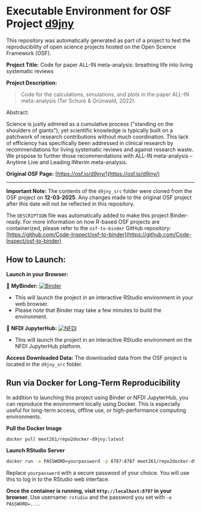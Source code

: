 # Executable Environment for OSF Project [d9jny](https://osf.io/d9jny/)

This repository was automatically generated as part of a project to test the reproducibility of open science projects hosted on the Open Science Framework (OSF).

**Project Title:** Code for paper ALL-IN meta-analysis: breathing life into living systematic reviews

**Project Description:**
> Code for the calculations, simulations, and plots in the paper ALL-IN meta-analysis (Ter Schure &amp; Grünwald, 2022).

Abstract:

Science is justly admired as a cumulative process ("standing on the shoulders of giants"), yet scientific knowledge is typically built on a patchwork of research contributions without much coordination. This lack of efficiency has specifically been addressed in clinical research by recommendations for living systematic reviews and against research waste. We propose to further those recommendations with ALL-IN meta-analysis –  Anytime Live and Leading INterim meta-analysis.

**Original OSF Page:** [https://osf.io/d9jny/](https://osf.io/d9jny/)

---

**Important Note:** The contents of the `d9jny_src` folder were cloned from the OSF project on **12-03-2025**. Any changes made to the original OSF project after this date will not be reflected in this repository.

The `DESCRIPTION` file was automatically added to make this project Binder-ready. For more information on how R-based OSF projects are containerized, please refer to the `osf-to-binder` GitHub repository: [https://github.com/Code-Inspect/osf-to-binder](https://github.com/Code-Inspect/osf-to-binder)

## How to Launch:

**Launch in your Browser:**

🚀 **MyBinder:** [![Binder](https://mybinder.org/badge_logo.svg)](https://mybinder.org/v2/gh/code-inspect-binder/osf_d9jny/HEAD?urlpath=rstudio)

   * This will launch the project in an interactive RStudio environment in your web browser.
   * Please note that Binder may take a few minutes to build the environment.

🚀 **NFDI JupyterHub:** [![NFDI](https://nfdi-jupyter.de/images/nfdi_badge.svg)](https://hub.nfdi-jupyter.de/r2d/gh/code-inspect-binder/osf_d9jny/HEAD?urlpath=rstudio)

   * This will launch the project in an interactive RStudio environment on the NFDI JupyterHub platform.

**Access Downloaded Data:**
The downloaded data from the OSF project is located in the `d9jny_src` folder.

## Run via Docker for Long-Term Reproducibility

In addition to launching this project using Binder or NFDI JupyterHub, you can reproduce the environment locally using Docker. This is especially useful for long-term access, offline use, or high-performance computing environments.

**Pull the Docker Image**

```bash
docker pull meet261/repo2docker-d9jny:latest
```

**Launch RStudio Server**

```bash
docker run -e PASSWORD=yourpassword -p 8787:8787 meet261/repo2docker-d9jny
```
Replace `yourpassword` with a secure password of your choice. You will use this to log in to the RStudio web interface.

**Once the container is running, visit `http://localhost:8787` in your browser.**
Use username: `rstudio` and the password you set with `-e PASSWORD=...`.
